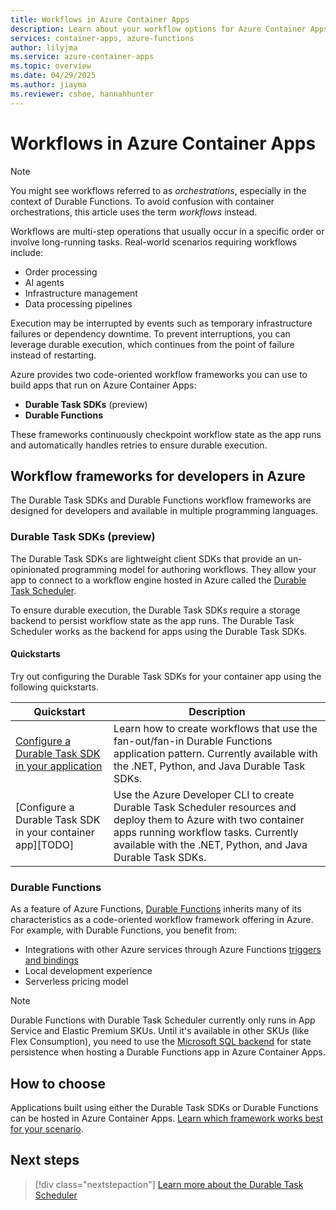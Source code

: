 ```yaml
---
title: Workflows in Azure Container Apps
description: Learn about your workflow options for Azure Container Apps.
services: container-apps, azure-functions
author: lilyjma
ms.service: azure-container-apps
ms.topic: overview
ms.date: 04/29/2025
ms.author: jiayma
ms.reviewer: cshoe, hannahhunter
---
```


# Workflows in Azure Container Apps

> [!NOTE]
> You might see workflows referred to as *orchestrations*, especially in the context of Durable Functions. To avoid confusion with container orchestrations, this article uses the term *workflows* instead. 

Workflows are multi-step operations that usually occur in a specific order or involve long-running tasks. Real-world scenarios requiring workflows include:
- Order processing
- AI agents
- Infrastructure management
- Data processing pipelines 

Execution may be interrupted by events such as temporary infrastructure failures or dependency downtime. To prevent interruptions, you can leverage durable execution, which continues from the point of failure instead of restarting.

Azure provides two code-oriented workflow frameworks you can use to build apps that run on Azure Container Apps: 
- **Durable Task SDKs** (preview)
- **Durable Functions** 

These frameworks continuously checkpoint workflow state as the app runs and automatically handles retries to ensure durable execution. 

## Workflow frameworks for developers in Azure

The Durable Task SDKs and Durable Functions workflow frameworks are designed for developers and available in multiple programming languages. 

### Durable Task SDKs (preview)

The Durable Task SDKs are lightweight client SDKs that provide an un-opinionated programming model for authoring workflows. They allow your app to connect to a workflow engine hosted in Azure called the [Durable Task Scheduler](../azure-functions/durable/durable-task-scheduler/durable-task-scheduler.md). 

To ensure durable execution, the Durable Task SDKs require a storage backend to persist workflow state as the app runs. The Durable Task Scheduler works as the backend for apps using the Durable Task SDKs. 

#### Quickstarts

Try out configuring the Durable Task SDKs for your container app using the following quickstarts.

| Quickstart | Description | 
| ---------- | ----------- |
| [Configure a Durable Task SDK in your application](../azure-functions/durable/durable-task-scheduler/quickstart-portable-durable-task-sdks.md) | Learn how to create workflows that use the fan-out/fan-in Durable Functions application pattern. Currently available with the .NET, Python, and Java Durable Task SDKs. |
| [Configure a Durable Task SDK in your container app][TODO] | Use the Azure Developer CLI to create Durable Task Scheduler resources and deploy them to Azure with two container apps running workflow tasks. Currently available with the .NET, Python, and Java Durable Task SDKs. |

### Durable Functions 

As a feature of Azure Functions, [Durable Functions](../azure-functions/durable/durable-functions-overview.md) inherits many of its characteristics as a code-oriented workflow framework offering in Azure. For example, with Durable Functions, you benefit from:
- Integrations with other Azure services through Azure Functions [triggers and bindings](../azure-functions/functions-triggers-bindings.md)
- Local development experience
- Serverless pricing model

> [!NOTE]
> Durable Functions with Durable Task Scheduler currently only runs in App Service and Elastic Premium SKUs. Until it's available in other SKUs (like Flex Consumption), you need to use the [Microsoft SQL backend](../azure-functions/durable/durable-functions-storage-providers.md#microsoft-sql-server-mssql) for state persistence when hosting a Durable Functions app in Azure Container Apps. 

## How to choose 

Applications built using either the Durable Task SDKs or Durable Functions can be hosted in Azure Container Apps. [Learn which framework works best for your scenario](../azure-functions/durable/durable-task-scheduler/choose-orchestration-framework.md). 

## Next steps

> [!div class="nextstepaction"]
> [Learn more about the Durable Task Scheduler](../azure-functions/durable/durable-task-scheduler/durable-task-scheduler.md) 